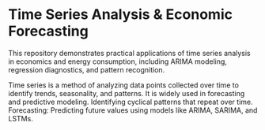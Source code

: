 # Time Series Analysis & Economic Forecasting

This repository demonstrates practical applications of time series analysis in economics and energy consumption, including ARIMA modeling, regression diagnostics, and pattern recognition.

Time series is a method of analyzing data points collected over time to identify trends, seasonality, and patterns. It is widely used in forecasting and predictive modeling. Identifying cyclical patterns that repeat over time. Forecasting: Predicting future values using models like ARIMA, SARIMA, and LSTMs.
